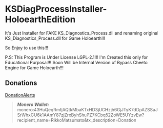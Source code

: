 # KSDiagProcessInstaller-HoloearthEdition
It's Just Installer for FAKE KS_Diagnostics_Process.dll and renaming original KS_Diagnostics_Process.dll for Game Holoearth!!!

So Enjoy to use this!!!

P.S: This Program is Under License LGPL-2.1!!! I'm Created this only for Educational Purposal!!! Soon Will be Internal Version of Bypass Cheeto Engine for Game Holoearth!!!

## Donations

[DonationAlerts](https://donationalerts.com/r/rikkomatsumato)

> **_Monero Wallet:_** 
> monero:43HuQeqRmfjAQtkMbaKTxHD3jUCHzjh6GjJTyK7dDpAZSSaJSrWhxCU6k1AAmY87zjZrxByhShuPZ7KCbq52ZoWE5UYzvEw?recipient_name=RikkoMatsumato&tx_description=Donation
